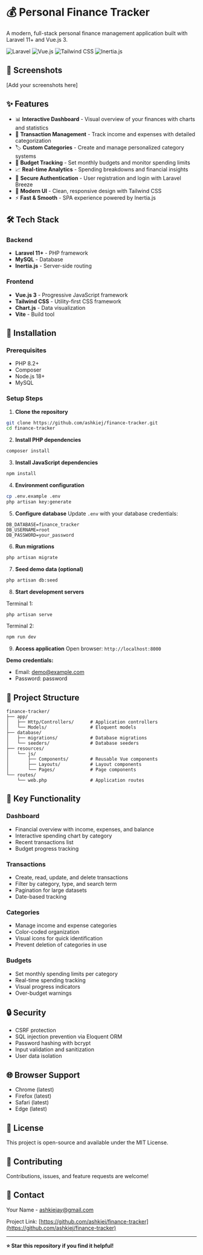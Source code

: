 # 💰 Personal Finance Tracker

A modern, full-stack personal finance management application built with Laravel 11+ and Vue.js 3.

![Laravel](https://img.shields.io/badge/Laravel-11+-FF2D20?style=flat&logo=laravel&logoColor=white)
![Vue.js](https://img.shields.io/badge/Vue.js-3-4FC08D?style=flat&logo=vue.js&logoColor=white)
![Tailwind CSS](https://img.shields.io/badge/Tailwind-3-38B2AC?style=flat&logo=tailwind-css&logoColor=white)
![Inertia.js](https://img.shields.io/badge/Inertia.js-Latest-9553E9?style=flat)

## 📸 Screenshots

[Add your screenshots here]

## ✨ Features

-   📊 **Interactive Dashboard** - Visual overview of your finances with charts and statistics
-   💸 **Transaction Management** - Track income and expenses with detailed categorization
-   🏷️ **Custom Categories** - Create and manage personalized category systems
-   🎯 **Budget Tracking** - Set monthly budgets and monitor spending limits
-   📈 **Real-time Analytics** - Spending breakdowns and financial insights
-   🔐 **Secure Authentication** - User registration and login with Laravel Breeze
-   🎨 **Modern UI** - Clean, responsive design with Tailwind CSS
-   ⚡ **Fast & Smooth** - SPA experience powered by Inertia.js

## 🛠️ Tech Stack

### Backend

-   **Laravel 11+** - PHP framework
-   **MySQL** - Database
-   **Inertia.js** - Server-side routing

### Frontend

-   **Vue.js 3** - Progressive JavaScript framework
-   **Tailwind CSS** - Utility-first CSS framework
-   **Chart.js** - Data visualization
-   **Vite** - Build tool

## 🚀 Installation

### Prerequisites

-   PHP 8.2+
-   Composer
-   Node.js 18+
-   MySQL

### Setup Steps

1. **Clone the repository**

```bash
git clone https://github.com/ashkiej/finance-tracker.git
cd finance-tracker
```

2. **Install PHP dependencies**

```bash
composer install
```

3. **Install JavaScript dependencies**

```bash
npm install
```

4. **Environment configuration**

```bash
cp .env.example .env
php artisan key:generate
```

5. **Configure database**
   Update `.env` with your database credentials:

```env
DB_DATABASE=finance_tracker
DB_USERNAME=root
DB_PASSWORD=your_password
```

6. **Run migrations**

```bash
php artisan migrate
```

7. **Seed demo data (optional)**

```bash
php artisan db:seed
```

8. **Start development servers**

Terminal 1:

```bash
php artisan serve
```

Terminal 2:

```bash
npm run dev
```

9. **Access application**
   Open browser: `http://localhost:8000`

**Demo credentials:**

-   Email: demo@example.com
-   Password: password

## 📁 Project Structure

```
finance-tracker/
├── app/
│   ├── Http/Controllers/      # Application controllers
│   └── Models/                # Eloquent models
├── database/
│   ├── migrations/            # Database migrations
│   └── seeders/               # Database seeders
├── resources/
│   └── js/
│       ├── Components/        # Reusable Vue components
│       ├── Layouts/           # Layout components
│       └── Pages/             # Page components
└── routes/
    └── web.php                # Application routes
```

## 🎯 Key Functionality

### Dashboard

-   Financial overview with income, expenses, and balance
-   Interactive spending chart by category
-   Recent transactions list
-   Budget progress tracking

### Transactions

-   Create, read, update, and delete transactions
-   Filter by category, type, and search term
-   Pagination for large datasets
-   Date-based tracking

### Categories

-   Manage income and expense categories
-   Color-coded organization
-   Visual icons for quick identification
-   Prevent deletion of categories in use

### Budgets

-   Set monthly spending limits per category
-   Real-time spending tracking
-   Visual progress indicators
-   Over-budget warnings

## 🔒 Security

-   CSRF protection
-   SQL injection prevention via Eloquent ORM
-   Password hashing with bcrypt
-   Input validation and sanitization
-   User data isolation

## 🌐 Browser Support

-   Chrome (latest)
-   Firefox (latest)
-   Safari (latest)
-   Edge (latest)

## 📝 License

This project is open-source and available under the MIT License.

## 🤝 Contributing

Contributions, issues, and feature requests are welcome!

## 📧 Contact

Your Name - ashkiejay@gmail.com

Project Link: [https://github.com/ashkiej/finance-tracker](https://github.com/ashkiej/finance-tracker)

---

**⭐ Star this repository if you find it helpful!**

